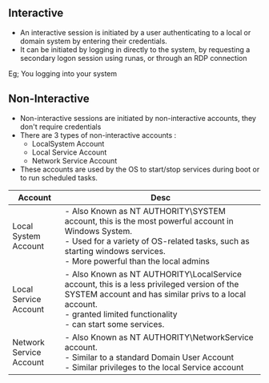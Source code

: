 

## Interactive

- An interactive session is initiated by a user authenticating to a local or domain system by entering their credentials. 
- It can be initiated by logging in directly to the system, by requesting a secondary logon session using runas, or through an RDP connection


Eg; You logging into your system




## Non-Interactive

- Non-interactive sessions are initiated by non-interactive accounts, they don't require credentials
- There are 3 types of non-interactive accounts : 
	- LocalSystem Account
	- Local Service Account
	- Network Service Account
- These accounts are used by the OS to start/stop services during boot or to run scheduled tasks. 






| Account                 | Desc                                                                                                                                                                                                                        |
| ----------------------- | --------------------------------------------------------------------------------------------------------------------------------------------------------------------------------------------------------------------------- |
| Local System<br>Account | - Also Known as NT AUTHORITY\SYSTEM account, this is the most powerful  account in Windows System.<br>- Used for a variety of OS-related tasks, such as starting windows services.<br>- More powerful than the local admins |
| Local Service Account   | - Also Known as NT AUTHORITY\LocalService account, this is a less privileged version of the SYSTEM account and has similar privs to a local account.<br>- granted limited functionality<br>- can start some services.       |
| Network Service Account | - Also Known as NT AUTHORITY\NetworkService account.<br>- Similar to a standard Domain User Account<br>- Similar privileges to the local Service account                                                                    |


